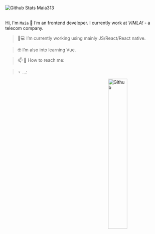  ![Github Stats Maia313](https://github-readme-stats.vercel.app/api?username=Maia313&show_icons=true&title_color=FEE9DF&icon_color=067E7B&text_color=FEE9DF&bg_color=fb8546)  
</br>


Hi, I'm `Maia` 👋
I’m an frontend developer. I currently work at _VIMLA!_ - a telecom company.


> 📱💻 I’m currently working using mainly JS/React/React native.

> 🤓 I’m also into learning Vue.

> 📫 💬 How to reach me: 

> ♀️ ...: 
<img width="35%" align="right" alt="Github" src="https://raw.githubusercontent.com/onimur/.github/master/.resources/git-header.svg" />
